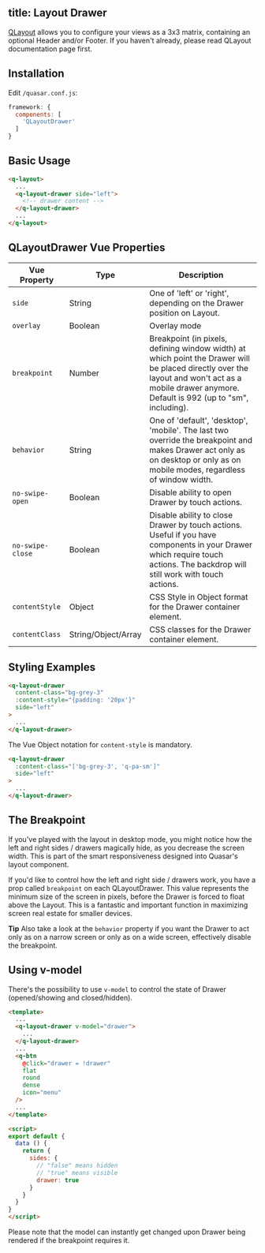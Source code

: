 title: Layout Drawer
---
[QLayout](/components/layout.html) allows you to configure your views as a 3x3 matrix, containing an optional Header and/or Footer. If you haven't already, please read QLayout documentation page first.
<input type="hidden" data-fullpage-demo="layout-demo/play-with-layout">

## Installation
Edit `/quasar.conf.js`:
```js
framework: {
  components: [
    'QLayoutDrawer'
  ]
}
```

## Basic Usage
```html
<q-layout>
  ...
  <q-layout-drawer side="left">
    <!-- drawer content -->
  </q-layout-drawer>
  ...
</q-layout>
```

## QLayoutDrawer Vue Properties

| Vue Property | Type | Description |
| --- | --- | --- |
| `side` | String | One of 'left' or 'right', depending on the Drawer position on Layout. |
| `overlay` | Boolean | Overlay mode |
| `breakpoint` | Number | Breakpoint (in pixels, defining window width) at which point the Drawer will be placed directly over the layout and won't act as a mobile drawer anymore. Default is 992 (up to "sm", including). |
| `behavior` | String | One of 'default', 'desktop', 'mobile'. The last two override the breakpoint and makes Drawer act only as on desktop or only as on mobile modes, regardless of window width. |
| `no-swipe-open` | Boolean | Disable ability to open Drawer by touch actions. |
| `no-swipe-close` | Boolean | Disable ability to close Drawer by touch actions. Useful if you have components in your Drawer which require touch actions. The backdrop will still work with touch actions. |
| `contentStyle` | Object | CSS Style in Object format for the Drawer container element. |
| `contentClass` | String/Object/Array | CSS classes for the Drawer container element. |

## Styling Examples

```html
<q-layout-drawer
  content-class="bg-grey-3"
  :content-style="{padding: '20px'}"
  side="left"
>
  ...
</q-layout-drawer>
```

The Vue Object notation for `content-style` is mandatory.

```html
<q-layout-drawer
  :content-class="['bg-grey-3', 'q-pa-sm']"
  side="left"
>
  ...
</q-layout-drawer>
```

## The Breakpoint

If you've played with the layout in desktop mode, you might notice how the left and right sides / drawers magically hide, as you decrease the screen width. This is part of the smart responsiveness designed into Quasar's layout component.

If you'd like to control how the left and right side / drawers work, you have a prop called `breakpoint` on each QLayoutDrawer. This value represents the minimum size of the screen in pixels, before the Drawer is forced to float above the Layout. This is a fantastic and important function in maximizing screen real estate for smaller devices.

**Tip**
Also take a look at the `behavior` property if you want the Drawer to act only as on a narrow screen or only as on a wide screen, effectively disable the breakpoint.

## Using v-model
There's the possibility to use `v-model` to control the state of Drawer (opened/showing and closed/hidden).

```html
<template>
  ...
  <q-layout-drawer v-model="drawer">
    ...
  </q-layout-drawer>
  ...
  <q-btn
    @click="drawer = !drawer"
    flat
    round
    dense
    icon="menu"
  />
  ...
</template>

<script>
export default {
  data () {
    return {
      sides: {
        // "false" means hidden
        // "true" means visible
        drawer: true
      }
    }
  }
}
</script>
```

Please note that the model can instantly get changed upon Drawer being rendered if the breakpoint requires it.
